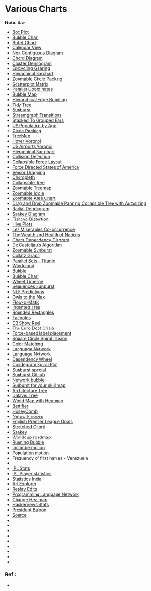 # Various Charts

**Note:** tbw



 * [Box Plot](https://observablehq.com/@d3/box-plot)
 * [Bubble Chart](https://observablehq.com/@d3/bubble-chart)
 * [Bullet Chart](https://bl.ocks.org/mbostock/4061961)
 * [Calendar View](https://observablehq.com/@d3/calendar-view)
 * [Non Contiguous Diagram](https://observablehq.com/@d3/non-contiguous-cartogram)
 * [Chord Diagram](https://observablehq.com/@d3/chord-diagram)
 * [Cluster Dendogram](https://observablehq.com/@d3/cluster-dendrogram)
 * [Epicycling Gearing](https://observablehq.com/@mbostock/epicyclic-gearing)
 * [Hierachical Barchart](https://observablehq.com/@d3/hierarchical-bar-chart)
 * [Zoomable Circle Packing](https://observablehq.com/@d3/zoomable-circle-packing)
 * [Scatterplot Matrix](https://observablehq.com/@d3/scatterplot-matrix)
 * [Parallel Coordinates](https://observablehq.com/@d3/parallel-coordinates)
 * [Bubble Map](https://observablehq.com/@d3/bubble-map)
 * [Hierarchical Edge Bundling](https://observablehq.com/@d3/bubble-map)
 * [Tidy Tree](https://observablehq.com/@d3/tidy-tree)
 * [Sunburst](https://observablehq.com/@d3/sunburst)
 * [Streamgraph Transitions](https://observablehq.com/@d3/streamgraph-transitions)
 * [Stacked To Grouped Bars](https://observablehq.com/@d3/stacked-to-grouped-bars)
 * [US Population by Age](https://observablehq.com/@mbostock/u-s-population-by-age-1850-2000)
 * [Circle Packing](https://observablehq.com/@d3/circle-packing)
 * [TreeMap](https://observablehq.com/@d3/treemap)
 * [Hover Voronoi](https://observablehq.com/@d3/hover-voronoi)
 * [US Airports Voronoi](https://observablehq.com/@mbostock/u-s-airports-voronoi)
 * [Hierachical Bar chart](https://observablehq.com/@d3/hierarchical-bar-chart)
 * [Collision Detection](https://bl.ocks.org/mbostock/3231298)
 * [Collapsible Force Layout](https://bl.ocks.org/mbostock/1062288)
 * [Force Directed States of America](https://bl.ocks.org/mbostock/1073373)
 * [Versor Dragging](https://observablehq.com/@d3/versor-dragging)
 * [Choropleth](https://observablehq.com/@d3/choropleth)
 * [Collapsible Tree](https://observablehq.com/@d3/collapsible-tree)
 * [Zoomable Treemap](https://observablehq.com/@d3/zoomable-treemap)
 * [Zoomable Icicle](https://observablehq.com/@d3/zoomable-icicle)	
 * [Zoomable Area Chart](https://observablehq.com/@d3/zoomable-area-chart)
 * [Drag and Drop Zoomable Panning Collapsible Tree with Autosizing](https://observablehq.com/@d3/zoomable-area-chart)
 * [Radial Dendogram](https://observablehq.com/@d3/radial-dendrogram)
 * [Sankey Diagram](https://observablehq.com/@d3/sankey-diagram)	
 * [Fisheye Distortion](https://bost.ocks.org/mike/fisheye/)
 * [Hive Plots](https://bost.ocks.org/mike/hive/)
 * [Les Miserables Co-occurrence](https://bost.ocks.org/mike/miserables/)
 * [The Wealth and Health of Nations](https://observablehq.com/@mbostock/the-wealth-health-of-nations)	
 * [Chors Dependency Diagram](https://observablehq.com/@d3/chord-dependency-diagram)
 * [De Casteljau's Algorithm](https://observablehq.com/@d3/chord-dependency-diagram)
 * [Zoomable Sunburst](https://observablehq.com/@d3/zoomable-sunburst)
 * [Collatz Graph](https://www.jasondavies.com/collatz-graph/)	
 * [Parallel Sets - Titanic](https://www.jasondavies.com/parallel-sets/)
 * [Wordcloud](https://www.jasondavies.com/wordcloud/)
 * [Bubble](https://archive.nytimes.com/www.nytimes.com/interactive/2012/02/13/us/politics/2013-budget-proposal-graphic.html)
 * [Bubble Chart](https://archive.nytimes.com/www.nytimes.com/interactive/2012/05/17/business/dealbook/how-the-facebook-offering-compares.html)
 * [Wheel Timeline](http://www.brightpointinc.com/united-states-trade-deficit/)	
 * [Sequences Sunburst](https://bl.ocks.org/kerryrodden/766f8f6d31f645c39f488a0befa1e3c8)
 * [NLF Predictions](http://www.brightpointinc.com/2015-nfl-predictions/)
 * [Owls to the Max](https://observablehq.com/@mbostock/owls-to-the-max)
 * [Flow-o-Matic](https://observablehq.com/@mbostock/flow-o-matic)
 * [Indented Tree](https://observablehq.com/@d3/indented-tree)	
 * [Rounded Rectangles](https://bl.ocks.org/mbostock/1123639)
 * [Tadpoles](https://observablehq.com/@mbostock/tadpoles)
 * [D3 Show Reel](https://bl.ocks.org/mbostock/1256572)
 * [The Euro Debt Crisis](https://bl.ocks.org/mbostock/1308257)
 * [Force-based label placement](http://bl.ocks.org/MoritzStefaner/1377729)	
 * [Square Circle Spiral Illusion](https://bl.ocks.org/mbostock/1386444)
 * [Color Matching](https://color.method.ac/)
 * [Language Network](http://languagenetwork.cotrino.com/)
 * [Language Network](http://www.cotrino.com/2012/11/language-network/)
 * [Dependency Wheel](http://www.redotheweb.com/DependencyWheel/)	
 * [Condegram Spiral Plot](https://bl.ocks.org/arpitnarechania/027e163073864ef2ac4ceb5c2c0bf616)
 * [Sunburst special](http://mlvl.github.io/Hierarchie/#/)
 * [Sunburst Github](https://github.com/mlvl/Hierarchie)
 * [Network bubble](http://orgo.stolarsky.com/)
 * [Surburst for your skill map](http://bl.ocks.org/wizicer/f662a0b04425fc0f7489)	
 * [Architecture Tree](https://marmelab.com/ArchitectureTree/)
 * [Datavis Tree](https://charts.animateddata.co.uk/datavistree/)
 * [World Map with Heatmap](https://bl.ocks.org/ChumaA/385a269db46ae56444772b62f1ae82bf)
 * [Bertifier](https://aviz.fr/bertifier_app/)
 * [HoneyComb](https://toucano.uk/#gallery-honeycomb)
 * [Network nodes](https://ira.mcmaster.ca/)
 * [English Premier League Goals](http://bl.ocks.org/NPashaP/ba4c802d5ef68f70c019a9706f77ebf1)
 * [Stretched Chord](https://www.visualcinnamon.com/2015/08/stretched-chord.html)
 * [Sankey](https://bl.ocks.org/wvengen/cab9b01816490edb7083)
 * [Worldcup roadmap](http://romain.vuillemot.net/projects/worldcup14/)
 * [Running Bubble](https://www.gapminder.org/tools/?from=world#$chart-type=bubbles)
 * [Incombe motion](https://www.gapminder.org/tools/#$state$time$value=1905;;&chart-type=mountain)
 * [Population motion](https://www.gapminder.org/tools/#$state$time$value=2019;;&chart-type=barrank)
 * [Frequency of first names - Venezuela](https://asosab.github.io/nombres-venezolanos/?n=Carlos)
 * [](https://github.com/asosab)
 * [IPL Stats](http://www.vinodlouis.com/demos/ipl-2008to2016-stats/)
 * [IPL Player statistics](http://www.vinodlouis.com/demos/ipl-player-stats-2008-2017/)
 * [Statistics India](http://www.vinodlouis.com/demos/suicide-stats-of-india/?i=1)
 * [Art Explorer](http://arsexplorer.martinnadal.eu/#40037_Can%20You%20Se)
 * [Replay Edits](https://cosmiclattes.github.io/wikireplay/player.html)
 * [Programming Language Network](http://fatiherikli.github.io/programming-language-network/#language:Java)
 * [Change Heatmap](http://50yearsofchange.com/)
 * [Hackernews Stats](http://labs.im/hnstat/)
 * [President Baloon](http://www.isbarackobamathepresident.com/)
 * [Source](https://github.com/d3/d3/wiki/Gallery)
 * []()
 * []()
 * []()
 * []()
 * []()
 * []()
 * []()
 * []()
 * []()















### Ref :

  * []()
